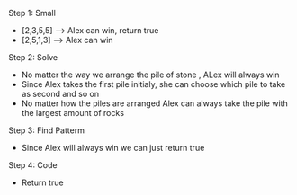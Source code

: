 Step 1: Small
  + [2,3,5,5] --> Alex can win, return true
  + [2,5,1,3] --> Alex can win

Step 2: Solve
  + No matter the way we arrange the pile of stone , ALex will always win
  + Since Alex takes the first pile initialy, she can choose which pile to take as second and so on
  + No matter how the piles are arranged Alex can always take the pile with the largest amount of rocks

Step 3: Find Patterm
  + Since Alex will always win we can just return true
 
Step 4: Code
  + Return true
